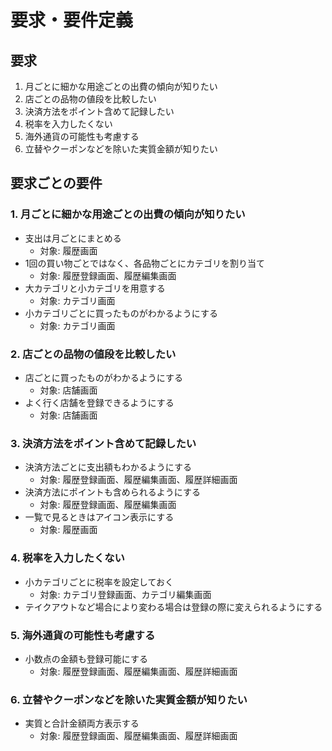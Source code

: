 # 要求・要件定義

## 要求

1. 月ごとに細かな用途ごとの出費の傾向が知りたい
1. 店ごとの品物の値段を比較したい
1. 決済方法をポイント含めて記録したい
1. 税率を入力したくない
1. 海外通貨の可能性も考慮する
1. 立替やクーポンなどを除いた実質金額が知りたい

## 要求ごとの要件

### 1. 月ごとに細かな用途ごとの出費の傾向が知りたい

* 支出は月ごとにまとめる
  * 対象: 履歴画面
* 1回の買い物ごとではなく、各品物ごとにカテゴリを割り当て
  * 対象: 履歴登録画面、履歴編集画面
* 大カテゴリと小カテゴリを用意する
  * 対象: カテゴリ画面
* 小カテゴリごとに買ったものがわかるようにする
  * 対象: カテゴリ画面

### 2. 店ごとの品物の値段を比較したい

* 店ごとに買ったものがわかるようにする
  * 対象: 店舗画面
* よく行く店舗を登録できるようにする
  * 対象: 店舗画面

### 3. 決済方法をポイント含めて記録したい

* 決済方法ごとに支出額もわかるようにする
  * 対象: 履歴登録画面、履歴編集画面、履歴詳細画面
* 決済方法にポイントも含められるようにする
  * 対象: 履歴登録画面、履歴編集画面
* 一覧で見るときはアイコン表示にする
  * 対象: 履歴画面

### 4. 税率を入力したくない

* 小カテゴリごとに税率を設定しておく
  * 対象: カテゴリ登録画面、カテゴリ編集画面
* テイクアウトなど場合により変わる場合は登録の際に変えられるようにする

### 5. 海外通貨の可能性も考慮する

* 小数点の金額も登録可能にする
  * 対象: 履歴登録画面、履歴編集画面、履歴詳細画面

### 6. 立替やクーポンなどを除いた実質金額が知りたい

* 実質と合計金額両方表示する
  * 対象: 履歴登録画面、履歴編集画面、履歴詳細画面
